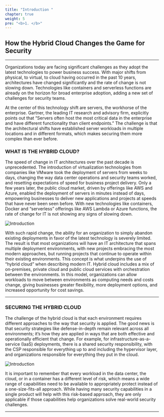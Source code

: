 ```yaml
---
title: "Introduction "
chapter: true
weight: 5
pre: "<b>1. </b>"
---
```


## How the Hybrid Cloud Changes the Game for Security

---

Organizations today are facing significant challenges as they adopt the latest technologies to power business
success. With major shifts from physical, to virtual, to cloud having occurred in the past 10 years, architectures
have changed significantly and the rate of change is not slowing down. Technologies like containers and serverless
functions are already on the horizon for broad enterprise adoption, adding a new set of challenges for security teams.

At the center of this technology shift are servers, the workhorse of the enterprise. Gartner, the leading IT research
and advisory firm, explicitly points out that “Servers often host the most critical data in the enterprise and have
different functionality than client endpoints.” The challenge is that the architectural shifts have established server
workloads in multiple locations and in different formats, which makes securing them more complex than ever before.

### WHAT IS THE HYBRID CLOUD?
The speed of change in IT architectures over the past decade is unprecedented. The introduction of virtualization
technologies from companies like VMware took the deployment of servers from weeks to days, changing the
way data center operations and security teams worked, and resetting expectations of speed for business project
delivery. Only a few years later, the public cloud market, driven by offerings like AWS and Azure, enabled the
deployment of servers in minutes instead of days, empowering businesses to deliver new applications and projects
at speeds that have never been seen before. With new technologies like containers, Docker and “serverless”
offerings like AWS Lambda or Azure functions, the rate of change for IT is not showing any signs of slowing down.

![Introduction](/images/evolution.png)


With such rapid change, the ability for an organization to simply abandon existing deployments in favor of the latest technology is severely limited. The result is that most organizations will have an IT architecture that spans multiple deployment environments, with new projects embracing the most modern approaches, but running projects that continue to operate within their existing environments. This concept is what underpins the use of “hybrid cloud” when describing modern IT. Hybrid cloud includes a mix of on-premises, private cloud and public cloud services with orchestration between the environments. In this model, organizations can allow workloads to move between environments as computing needs and costs change, giving businesses greater flexibility, more deployment options, and increased opportunity for cost savings.

---

### SECURING THE HYBRID CLOUD
The challenge of the hybrid cloud is that each environment requires different approaches to the way that security
is applied. The good news is that security strategies like defense-in-depth remain relevant across all environments;
it’s how they are applied in ways that are both effective and operationally efficient that change. For example, for
infrastructure-as-a-service (IaaS) deployments, there is a shared security responsibility, with the CSP responsible
for everything up to and including the hypervisor layer, and organizations responsible for everything they put in
the cloud.

![Introduction](/images/shared_resp_model.png)

It is important to remember that every workload in the data center, the cloud, or in a container has a different level of risk, which means a wide range of capabilities need to be available to appropriately protect instead of a one-size-fits-all approach. While having many security capabilities in a single product will help with this risk-based approach, they are only applicable if those capabilities help organizations solve real-world security challenges.

---